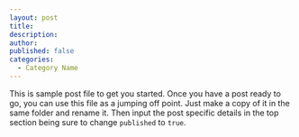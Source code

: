 ```yaml
---
layout: post
title:
description:
author:
published: false
categories:
  - Category Name
---
```


This is sample post file to get you started. Once you have a post ready to go, you can use this file as a jumping off point. Just make a copy of it in the same folder and rename it. Then input the post specific details in the top section being sure to change `published` to `true`. 